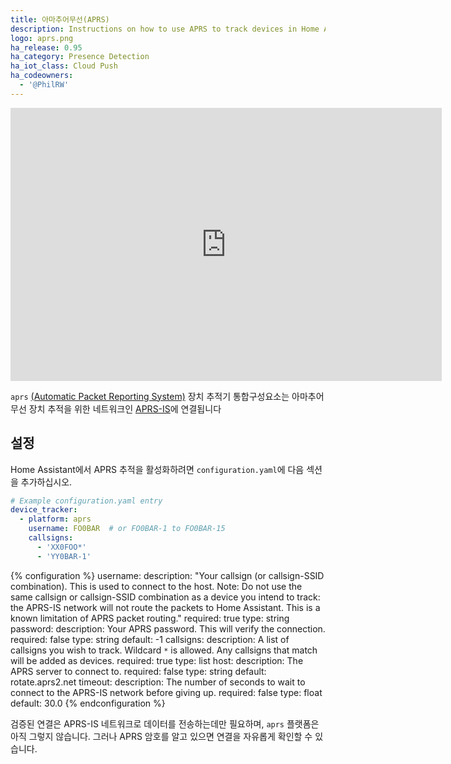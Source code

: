 ```yaml
---
title: 아마추어무선(APRS)
description: Instructions on how to use APRS to track devices in Home Assistant.
logo: aprs.png
ha_release: 0.95
ha_category: Presence Detection
ha_iot_class: Cloud Push
ha_codeowners:
  - '@PhilRW'
---
```


<iframe width="690" height="437" src="https://www.youtube.com/embed/8-9_8HVkvgc" frameborder="0" allow="accelerometer; autoplay; encrypted-media; gyroscope; picture-in-picture" allowfullscreen></iframe>

`aprs` [(Automatic Packet Reporting System)](https://en.wikipedia.org/wiki/Automatic_Packet_Reporting_System) 장치 추적기 통합구성요소는 아마추어 무선 장치 추적을 위한 네트워크인 [APRS-IS](http://aprs-is.net/)에 연결됩니다 

## 설정

Home Assistant에서 APRS 추적을 활성화하려면 `configuration.yaml`에 다음 섹션을 추가하십시오.


```yaml
# Example configuration.yaml entry
device_tracker:
  - platform: aprs
    username: FO0BAR  # or FO0BAR-1 to FO0BAR-15
    callsigns:
      - 'XX0FOO*'
      - 'YY0BAR-1'
```

{% configuration %}
username:
  description: "Your callsign (or callsign-SSID combination). This is used to connect to the host. Note: Do not use the same callsign or callsign-SSID combination as a device you intend to track: the APRS-IS network will not route the packets to Home Assistant. This is a known limitation of APRS packet routing."
  required: true
  type: string
password:
  description: Your APRS password. This will verify the connection.
  required: false
  type: string
  default: -1
callsigns:
  description: A list of callsigns you wish to track. Wildcard `*` is allowed. Any callsigns that match will be added as devices.
  required: true
  type: list
host:
  description: The APRS server to connect to.
  required: false
  type: string
  default: rotate.aprs2.net
timeout:
  description: The number of seconds to wait to connect to the APRS-IS network before giving up.
  required: false
  type: float
  default: 30.0
{% endconfiguration %}

검증된 연결은 APRS-IS 네트워크로 데이터를 전송하는데만 필요하며, `aprs` 플랫폼은 아직 그렇지 않습니다. 
그러나 APRS 암호를 알고 있으면 연결을 자유롭게 확인할 수 있습니다.